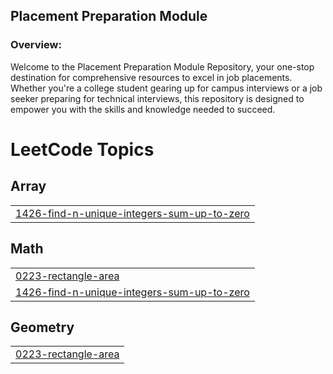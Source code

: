 ## Placement Preparation Module
### Overview:
Welcome to the Placement Preparation Module Repository, your one-stop destination for comprehensive resources to excel in job placements. Whether you're a college student gearing up for campus interviews or a job seeker preparing for technical interviews, this repository is designed to empower you with the skills and knowledge needed to succeed.

<!---LeetCode Topics Start-->
# LeetCode Topics
## Array
|  |
| ------- |
| [1426-find-n-unique-integers-sum-up-to-zero](https://github.com/ajaykushwaha123/Placement-Preparation-Module/tree/master/1426-find-n-unique-integers-sum-up-to-zero) |
## Math
|  |
| ------- |
| [0223-rectangle-area](https://github.com/ajaykushwaha123/Placement-Preparation-Module/tree/master/0223-rectangle-area) |
| [1426-find-n-unique-integers-sum-up-to-zero](https://github.com/ajaykushwaha123/Placement-Preparation-Module/tree/master/1426-find-n-unique-integers-sum-up-to-zero) |
## Geometry
|  |
| ------- |
| [0223-rectangle-area](https://github.com/ajaykushwaha123/Placement-Preparation-Module/tree/master/0223-rectangle-area) |
<!---LeetCode Topics End-->